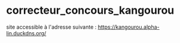 # correcteur_concours_kangourou
site accessible à l'adresse suivante : https://kangourou.alpha-lin.duckdns.org/
